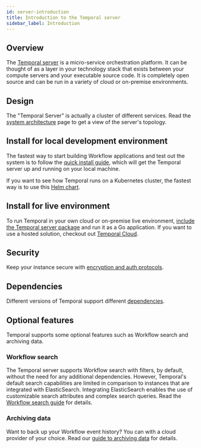 ```yaml
---
id: server-introduction
title: Introduction to the Temporal server
sidebar_label: Introduction
---
```


## Overview

The [Temporal server](https://github.com/temporalio/temporal) is a micro-service orchestration platform.
It can be thought of as a layer in your technology stack that exists between your compute servers and your executable source code.
It is completely open source and can be run in a variety of cloud or on-premise environments.

## Design

The "Temporal Server" is actually a cluster of different services.
Read the [system architecture](/docs/system-architecture) page to get a view of the server's topology.

## Install for local development environment

The fastest way to start building Workflow applications and test out the system is to follow the [quick install guide](/docs/server-quick-install), which will get the Temporal server up and running on your local machine.

If you want to see how Temporal runs on a Kubernetes cluster, the fastest way is to use this [Helm chart](https://github.com/temporalio/helm-charts).

## Install for live environment

To run Temporal in your own cloud or on-premise live environment, [include the Temporal server package](/docs/server-options) and run it as a Go application.
If you want to use a hosted solution, checkout out [Temporal Cloud](/docs/cloud-introduction).

## Security

Keep your instance secure with [encryption and auth protocols](/docs/server-security).

## Dependencies

Different versions of Temporal support different [dependencies](server-versions-and-dependencies).

## Optional features

Temporal supports some optional features such as Workflow search and archiving data.

### Workflow search

The Temporal server supports Workflow search with filters, by default, without the need for any additional dependencies.
However, Temporal's default search capabilities are limited in comparison to instances that are integrated with ElasticSearch.
Integrating ElasticSearch enables the use of customizable search attributes and complex search queries.
Read the [Workflow search guide](/docs/server-workflow-search) for details.

### Archiving data

Want to back up your Workflow event history? You can with a cloud provider of your choice. Read our [guide to archiving data](/docs/server-archive-data) for details.
